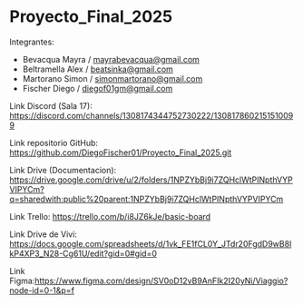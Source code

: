 # Proyecto_Final_2025

Integrantes:
- Bevacqua Mayra / mayrabevacqua@gmail.com
- Beltramella Alex / beatsinka@gmail.com
- Martorano Simon / simonmartorano@gmail.com
- Fischer Diego / diegof01gm@gmail.com


Link Discord (Sala 17): https://discord.com/channels/1308174344752730222/1308178602151510099


Link repositorio GitHub: https://github.com/DiegoFischer01/Proyecto_Final_2025.git


Link Drive (Documentacion): https://drive.google.com/drive/u/2/folders/1NPZYbBj9i7ZQHclWtPINpthVYPVIPYCm?q=sharedwith:public%20parent:1NPZYbBj9i7ZQHclWtPINpthVYPVIPYCm


Link Trello: https://trello.com/b/i8JZ6kJe/basic-board


Link Drive de Vivi: https://docs.google.com/spreadsheets/d/1vk_FE1fCL0Y_JTdr20FgdD9wB8lkP4XP3_N28-Cg61U/edit?gid=0#gid=0

Link Figma:https://www.figma.com/design/SV0oD12vB9AnFIk2I20yNi/Viaggio?node-id=0-1&p=f


